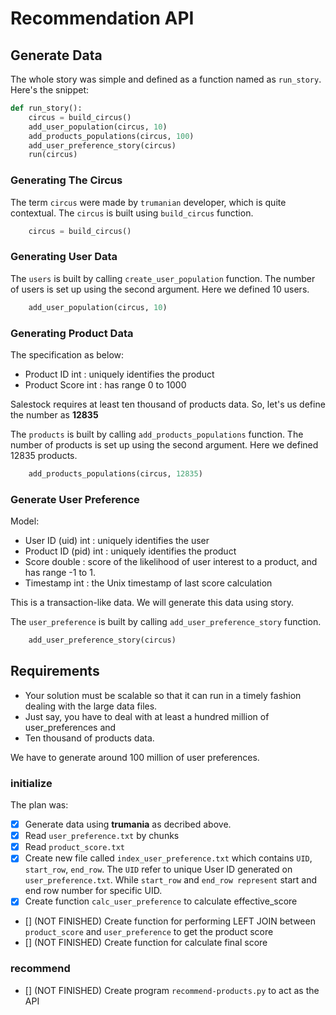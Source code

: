 # Recommendation API

## Generate Data

The whole story was simple and defined as a function named as `run_story`. Here's the snippet:

```py
def run_story():
    circus = build_circus()
    add_user_population(circus, 10)
    add_products_populations(circus, 100)
    add_user_preference_story(circus)
    run(circus)
```

### Generating The Circus

The term `circus` were made by `trumanian` developer, which is quite contextual. The `circus` is built using `build_circus` function.

```py
    circus = build_circus()
```

### Generating User Data

The `users` is built by calling `create_user_population` function. The number of users is set up using the second argument. Here we defined 10 users.

```py
    add_user_population(circus, 10)
```

### Generating Product Data

The specification as below:
- Product ID int : uniquely identifies the product
- Product Score int : has range 0 to 1000

Salestock requires at least ten thousand of products data. So, let's us define the number as __12835__

The `products` is built by calling `add_products_populations` function. The number of products is set up using the second argument. Here we defined 12835 products.

```py
    add_products_populations(circus, 12835)
```

### Generate User Preference

Model:

- User ID (uid) int : uniquely identifies the user
- Product ID (pid) int : uniquely identifies the product
- Score double : score of the likelihood of user interest to a product, and has range -1 to 1.
- Timestamp int : the Unix timestamp of last score calculation

This is a transaction-like data. We will generate this data using story.

The `user_preference` is built by calling `add_user_preference_story` function.

```py
    add_user_preference_story(circus)
```

## Requirements

- Your solution must be scalable so that it can run in a timely fashion dealing with the large data files.
- Just say, you have to deal with at least a hundred million of user_preferences and
- Ten thousand of products data.

We have to generate around 100 million of user preferences.

### initialize

The plan was:
- [x] Generate data using __trumania__ as decribed above.
- [x] Read `user_preference.txt` by chunks
- [x] Read `product_score.txt`
- [x] Create new file called `index_user_preference.txt` which contains `UID`, `start_row`, `end_row`. The `UID` refer to unique User ID generated on `user_preference.txt`. While `start_row` and `end_row represent` start and end row number for specific UID.
- [x] Create function `calc_user_preference` to calculate effective_score
- [] (NOT FINISHED) Create function for performing LEFT JOIN between `product_score` and `user_preference` to get the product score
- [] (NOT FINISHED) Create function for calculate final score

### recommend
- [] (NOT FINISHED) Create program `recommend-products.py` to act as the API
